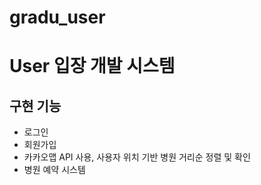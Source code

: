 # gradu_user

# User 입장 개발 시스템
## 구현 기능
- 로그인
- 회원가입
- 카카오맵 API 사용, 사용자 위치 기반 병원 거리순 정렬 및 확인
- 병원 예약 시스템
